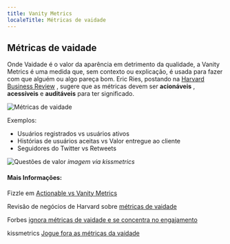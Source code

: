 ```yaml
---
title: Vanity Metrics
localeTitle: Métricas de vaidade
---
```

## Métricas de vaidade

Onde Vaidade é o valor da aparência em detrimento da qualidade, a Vanity Metrics é uma medida que, sem contexto ou explicação, é usada para fazer com que alguém ou algo pareça bom. Eric Ries, postando na [Harvard Business Review](https://hbr.org/2010/02/entrepreneurs-beware-of-vanity-metrics) , sugere que as métricas devem ser **acionáveis** , **acessíveis** e **auditáveis** para ter significado.

![Métricas de vaidade](https://i.pinimg.com/originals/d4/ea/9a/d4ea9ade0de05a5707e11b325a37d5fb.jpg)

Exemplos:

*   Usuários registrados vs usuários ativos
*   Histórias de usuários aceitas vs Valor entregue ao cliente
*   Seguidores do Twitter vs Retweets

![Questões de valor](https://blog.kissmetrics.com/wp-content/uploads/2012/01/increasing-pageviews-flat-revenues.png) _imagem via kissmetrics_

#### Mais Informações:

Fizzle em [Actionable vs Vanity Metrics](https://fizzle.co/sparkline/vanity-vs-actionable-metrics)

Revisão de negócios de Harvard sobre [métricas de vaidade](https://hbr.org/2010/02/entrepreneurs-beware-of-vanity-metrics)

Forbes [ignora métricas de vaidade e se concentra no engajamento](https://www.forbes.com/sites/sujanpatel/2015/05/13/why-you-should-ignore-vanity-metrics-focus-on-engagement-metrics-instead/#1342fdeb12a9)

kissmetrics [Jogue fora as métricas da vaidade](https://blog.kissmetrics.com/throw-away-vanity-metrics/)